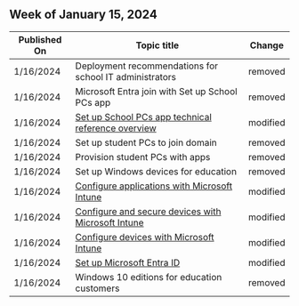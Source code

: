 <!-- This file is generated automatically each week. Changes made to this file will be overwritten.-->



## Week of January 15, 2024


| Published On |Topic title | Change |
|------|------------|--------|
| 1/16/2024 | Deployment recommendations for school IT administrators | removed |
| 1/16/2024 | Microsoft Entra join with Set up School PCs app | removed |
| 1/16/2024 | [Set up School PCs app technical reference overview](/education/windows/set-up-school-pcs-technical) | modified |
| 1/16/2024 | Set up student PCs to join domain | removed |
| 1/16/2024 | Provision student PCs with apps | removed |
| 1/16/2024 | Set up Windows devices for education | removed |
| 1/16/2024 | [Configure applications with Microsoft Intune](/education/windows/tutorial-school-deployment/configure-device-apps) | modified |
| 1/16/2024 | [Configure and secure devices with Microsoft Intune](/education/windows/tutorial-school-deployment/configure-device-settings) | modified |
| 1/16/2024 | [Configure devices with Microsoft Intune](/education/windows/tutorial-school-deployment/configure-devices-overview) | modified |
| 1/16/2024 | [Set up Microsoft Entra ID](/education/windows/tutorial-school-deployment/set-up-microsoft-entra-id) | modified |
| 1/16/2024 | Windows 10 editions for education customers | removed |

